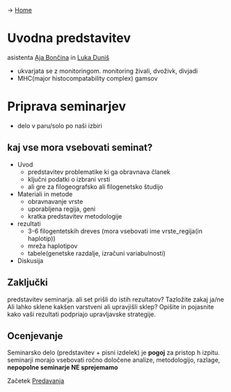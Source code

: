 -> [Home](3.%20Letnik/Evolucijska%20in%20populacijska%20genomika/Uvod.md)
# Uvodna predstavitev
asistenta [Aja Bončina](mail://aja.boncina@famnit.upr.si) in [Luka Duniš](mail://luka.dunis@famnit.upr.si)
- ukvarjata se z monitoringom.  monitoring živali, dvoživk, divjadi
- MHC(major histocompatability complex) gamsov
# Priprava seminarjev
- delo v paru/solo po naši izbiri

## kaj vse mora vsebovati seminat?
- Uvod
	- predstavitev problematike ki ga obravnava članek
	- ključni podatki o izbrani vrsti
	- ali gre za filogeografsko ali filogenetsko študijo
- Materiali in metode
	- obravnavanje vrste 
	- uporabljena regija, geni
	- kratka predstavitev metodologije
- rezultati
	- 3-6 filogentetskih dreves (mora vsebovati ime vrste_regija(in haplotip))
	- mreža haplotipov
	- tabele(genetske razdalje, izračuni variabulnosti)
- Diskusija
## Zaključki
predstavitev seminarja.
ali set prišli do istih rezultatov?
Tazložite zakaj ja/ne
Ali lahko sklene kakšen varstveni ali upravjišli sklep?
Opišite in pojasnite kako vaši rezultati podpriajo upravljavske strategije.
## Ocenjevanje
Seminarsko delo (predstavitev + pisni izdelek) je **pogoj** za pristop h izpitu.
	seminarji morajo vsebovati ročno določene analize, metodologijo, razlage, 
	**nepopolne seminarje NE sprejemamo**

Začetek [Predavanja](Podatkovne_Baze)
